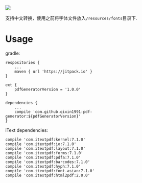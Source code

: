 [![](https://jitpack.io/v/qixin1991/pdf-generator.svg)](https://jitpack.io/#qixin1991/pdf-generator)

支持中文转换，使用之前将字体文件放入`/resources/fonts`目录下.

# Usage

gradle:

```
respositories {
    ...
    maven { url 'https://jitpack.io' }
}

ext {
    pdfGeneratorVersion = '1.0.0'
}

dependencies {
    ...
    compile 'com.github.qixin1991:pdf-generator:${pdfGeneratorVersion}'
}
```

iText dependencies:

```
compile 'com.itextpdf:kernel:7.1.0'
compile 'com.itextpdf:io:7.1.0'
compile 'com.itextpdf:layout:7.1.0'
compile 'com.itextpdf:forms:7.1.0'
compile 'com.itextpdf:pdfa:7.1.0'
compile 'com.itextpdf:barcodes:7.1.0'
compile 'com.itextpdf:hyph:7.1.0'
compile 'com.itextpdf:font-asian:7.1.0'
compile 'com.itextpdf:html2pdf:2.0.0'
```
